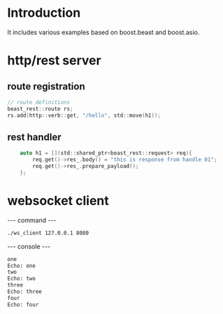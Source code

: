 # Introduction
It includes various examples based on boost.beast and boost.asio.

# http/rest server
## route registration
```c
// route definitions
beast_rest::route rs;
rs.add(http::verb::get, "/hello", std::move(h1));
```

## rest handler 
```c
    auto h1 = [](std::shared_ptr<beast_rest::request> req){
        req.get()->res_.body() = "this is response from handle 01";
        req.get()->res_.prepare_payload();
    };
```

# websocket client
--- command ---
```bash
./ws_client 127.0.0.1 8080 

```
--- console ---
```bash
one
Echo: one
two
Echo: two
three
Echo: three
four
Echo: four
```
